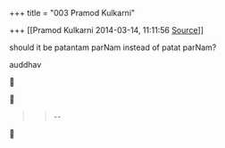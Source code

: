 +++
title = "003 Pramod Kulkarni"

+++
[[Pramod Kulkarni	2014-03-14, 11:11:56 [Source](https://groups.google.com/g/samskrita/c/kRvyRxmrljY)]]



should it be patantam parNam instead of patat parNam?

auddhav

  
  





> 
> > 
> > --  
> > 
> > 



